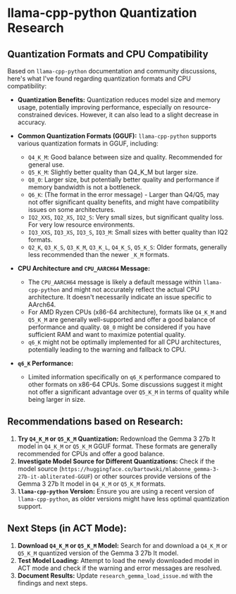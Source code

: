 # llama-cpp-python Quantization Research

## Quantization Formats and CPU Compatibility

Based on `llama-cpp-python` documentation and community discussions, here's what I've found regarding quantization formats and CPU compatibility:

*   **Quantization Benefits:** Quantization reduces model size and memory usage, potentially improving performance, especially on resource-constrained devices. However, it can also lead to a slight decrease in accuracy.

*   **Common Quantization Formats (GGUF):** `llama-cpp-python` supports various quantization formats in GGUF, including:
    *   `Q4_K_M`:  Good balance between size and quality. Recommended for general use.
    *   `Q5_K_M`: Slightly better quality than Q4_K_M but larger size.
    *   `Q8_0`:  Larger size, but potentially better quality and performance if memory bandwidth is not a bottleneck.
    *   `Q6_K`:  (The format in the error message) -  Larger than Q4/Q5, may not offer significant quality benefits, and might have compatibility issues on some architectures.
    *   `IQ2_XXS`, `IQ2_XS`, `IQ2_S`: Very small sizes, but significant quality loss. For very low resource environments.
    *   `IQ3_XXS`, `IQ3_XS`, `IQ3_S`, `IQ3_M`:  Small sizes with better quality than IQ2 formats.
    *   `Q2_K`, `Q3_K_S`, `Q3_K_M`, `Q3_K_L`, `Q4_K_S`, `Q5_K_S`: Older formats, generally less recommended than the newer `_K_M` formats.

*   **CPU Architecture and `CPU_AARCH64` Message:**
    *   The `CPU_AARCH64` message is likely a default message within `llama-cpp-python` and might not accurately reflect the actual CPU architecture. It doesn't necessarily indicate an issue specific to AArch64.
    *   For AMD Ryzen CPUs (x86-64 architecture), formats like `Q4_K_M` and `Q5_K_M` are generally well-supported and offer a good balance of performance and quality. `Q8_0` might be considered if you have sufficient RAM and want to maximize potential quality.
    *   `q6_K` might not be optimally implemented for all CPU architectures, potentially leading to the warning and fallback to CPU.

*   **`q6_K` Performance:**
    *   Limited information specifically on `q6_K` performance compared to other formats on x86-64 CPUs. Some discussions suggest it might not offer a significant advantage over `Q5_K_M` in terms of quality while being larger in size.

## Recommendations based on Research:

1.  **Try `Q4_K_M` or `Q5_K_M` Quantization:**  Redownload the Gemma 3 27b It model in `Q4_K_M` or `Q5_K_M` GGUF format. These formats are generally recommended for CPUs and offer a good balance.
2.  **Investigate Model Source for Different Quantizations:** Check if the model source (`https://huggingface.co/bartowski/mlabonne_gemma-3-27b-it-abliterated-GGUF`) or other sources provide versions of the Gemma 3 27b It model in `Q4_K_M` or `Q5_K_M` formats.
3.  **`llama-cpp-python` Version:** Ensure you are using a recent version of `llama-cpp-python`, as older versions might have less optimal quantization support.

## Next Steps (in ACT Mode):

1.  **Download `Q4_K_M` or `Q5_K_M` Model:** Search for and download a `Q4_K_M` or `Q5_K_M` quantized version of the Gemma 3 27b It model.
2.  **Test Model Loading:** Attempt to load the newly downloaded model in ACT mode and check if the warning and error messages are resolved.
3.  **Document Results:** Update `research_gemma_load_issue.md` with the findings and next steps.
